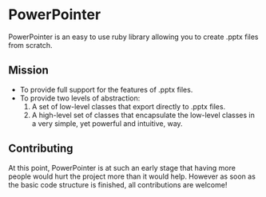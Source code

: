 # PowerPointer

PowerPointer is an easy to use ruby library allowing you to create .pptx files from scratch.

## Mission

* To provide full support for the features of .pptx files.
* To provide two levels of abstraction:
  1. A set of low-level classes that export directly to .pptx files.
  2. A high-level set of classes that encapsulate the low-level classes in a very simple, yet powerful and intuitive, way.
  
## Contributing

At this point, PowerPointer is at such an early stage that having more people would hurt the project more than it would help. However as soon as the basic code structure is finished, all contributions are welcome!